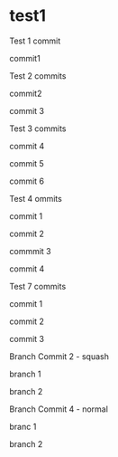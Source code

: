 # test1

Test 1 commit

commit1

Test 2 commits

commit2

commit 3

Test 3 commits

commit 4

commit 5

commit 6

Test 4 ommits

commit 1

commit 2

commmit 3

commit 4

Test 7 commits

commit 1

commit 2

commit 3

Branch Commit 2 - squash

branch 1

branch 2

Branch Commit 4 - normal

branc 1

branch 2
